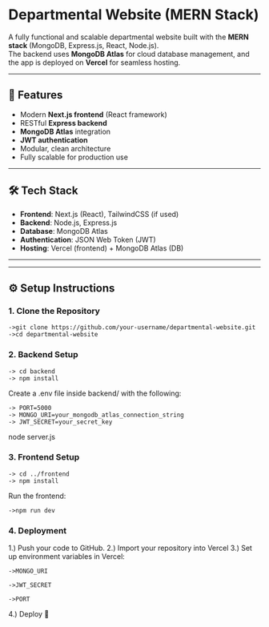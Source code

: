 # Departmental Website (MERN Stack)

A fully functional and scalable departmental website built with the **MERN stack** (MongoDB, Express.js, React, Node.js).  
The backend uses **MongoDB Atlas** for cloud database management, and the app is deployed on **Vercel** for seamless hosting.

---

## 🚀 Features
- Modern **Next.js frontend** (React framework)
- RESTful **Express backend**
- **MongoDB Atlas** integration
- **JWT authentication**
- Modular, clean architecture
- Fully scalable for production use

---

## 🛠️ Tech Stack
- **Frontend**: Next.js (React), TailwindCSS (if used)
- **Backend**: Node.js, Express.js
- **Database**: MongoDB Atlas
- **Authentication**: JSON Web Token (JWT)
- **Hosting**: Vercel (frontend) + MongoDB Atlas (DB)

---


---

## ⚙️ Setup Instructions

### 1. Clone the Repository
    ->git clone https://github.com/your-username/departmental-website.git
    ->cd departmental-website

### 2. Backend Setup
    -> cd backend
    -> npm install

Create a .env file inside backend/ with the following:

    -> PORT=5000
    -> MONGO_URI=your_mongodb_atlas_connection_string
    -> JWT_SECRET=your_secret_key


node server.js


### 3. Frontend Setup
    -> cd ../frontend
    -> npm install


Run the frontend:

    ->npm run dev

### 4. Deployment
1.) Push your code to GitHub.
2.) Import your repository into Vercel
3.) Set up environment variables in Vercel:

    ->MONGO_URI

    ->JWT_SECRET

    ->PORT

4.) Deploy 🚀
